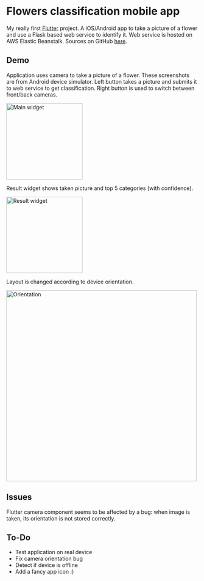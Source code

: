 # Flowers classification mobile app

My really first [Flutter](https://flutter.io) project. A iOS/Android app to take a picture of a flower and use a Flask based web service to identify it.
Web service is hosted on AWS Elastic Beanstalk. Sources on GitHub [here](https://github.com/vittorio-nardone/AIPND/tree/master/mainproject-classify-flower-images).

## Demo

Application uses camera to take a picture of a flower. These screenshots are from Android device simulator. Left button takes a picture and submits it to web service to get classification. Right button is used to switch between front/back cameras. 

<img src="https://github.com/vittorio-nardone/flowers_client_app/blob/master/_docs_/main_widget.png" alt="Main widget" width="200"/>

Result widget shows taken picture and top 5 categories (with confidence).

<img src="https://github.com/vittorio-nardone/flowers_client_app/blob/master/_docs_/results.png" alt="Result widget" width="200"/>

Layout is changed according to device orientation.

<img src="https://github.com/vittorio-nardone/flowers_client_app/blob/master/_docs_/orientation.png" alt="Orientation" width="500"/>

## Issues

Flutter camera component seems to be affected by a bug: when image is taken, its orientation is not stored correctly. 

## To-Do

- Test application on real device
- Fix camera orientation bug
- Detect if device is offline 
- Add a fancy app icon :)
